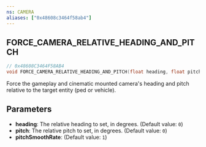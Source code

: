 ```yaml
---
ns: CAMERA
aliases: ["0x48608c3464f58ab4"]
---
```

## FORCE_CAMERA_RELATIVE_HEADING_AND_PITCH

```c
// 0x48608C3464F58AB4
void FORCE_CAMERA_RELATIVE_HEADING_AND_PITCH(float heading, float pitch, float pitchSmoothRate);
```

Force the gameplay and cinematic mounted camera's heading and pitch relative to the target entity (ped or vehicle).


## Parameters
* **heading**: The relative heading to set, in degrees. (Default value: `0`)
* **pitch**: The relative pitch to set, in degrees. (Default value: `0`)
* **pitchSmoothRate**: (Default value: `1`)
